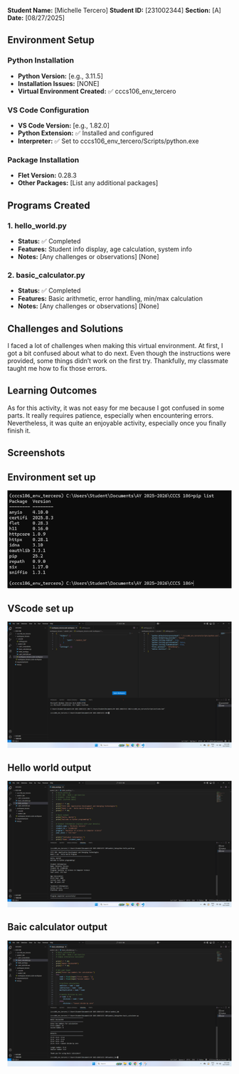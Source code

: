 **Student Name:** [Michelle Tercero]
**Student ID:** [231002344]
**Section:** [A]
**Date:** [08/27/2025]

## Environment Setup

### Python Installation
- **Python Version:** [e.g., 3.11.5]
- **Installation Issues:** [NONE]
- **Virtual Environment Created:** ✅ cccs106_env_tercero

### VS Code Configuration
- **VS Code Version:** [e.g., 1.82.0]
- **Python Extension:** ✅ Installed and configured
- **Interpreter:** ✅ Set to cccs106_env_tercero/Scripts/python.exe

### Package Installation
- **Flet Version:** 0.28.3
- **Other Packages:** [List any additional packages]

## Programs Created

### 1. hello_world.py
- **Status:** ✅ Completed
- **Features:** Student info display, age calculation, system info
- **Notes:** [Any challenges or observations] [None]

### 2. basic_calculator.py
- **Status:** ✅ Completed
- **Features:** Basic arithmetic, error handling, min/max calculation
- **Notes:** [Any challenges or observations] [None]

## Challenges and Solutions

I faced a lot of challenges when making this virtual environment. At first, I got a bit confused about what to do next. Even though the instructions were provided, some things didn’t work on the first try. Thankfully, my classmate taught me how to fix those errors.

## Learning Outcomes

As for this activity, it was not easy for me because I got confused in some parts. It really requires patience, especially when encountering errors. Nevertheless, it was quite an enjoyable activity, especially once you finally finish it.
## Screenshots

## Environment set up
![environment_setup](Lab1_screenshots/environment_setup.png)

## VScode set up
![vscode_setup](Lab1_screenshots/vscode_setup.png)

## Hello world output
![hello_world_output](Lab1_screenshots/hello_world_output.png)

## Baic calculator output
![basic_calculator_output](Lab1_screenshots/basic_calculator_output.png)


